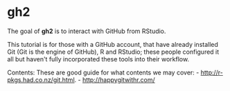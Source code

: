 # gh2

The goal of __gh2__ is to interact with GitHub from RStudio.

This tutorial is for those with a GitHub account, that have already installed Git (Git is the engine of GitHub), R and RStudio; these people configured it all but haven't fully incorporated these tools into their workflow.

Contents: These are good guide for what contents we may cover: - http://r-pkgs.had.co.nz/git.html. - http://happygitwithr.com/
